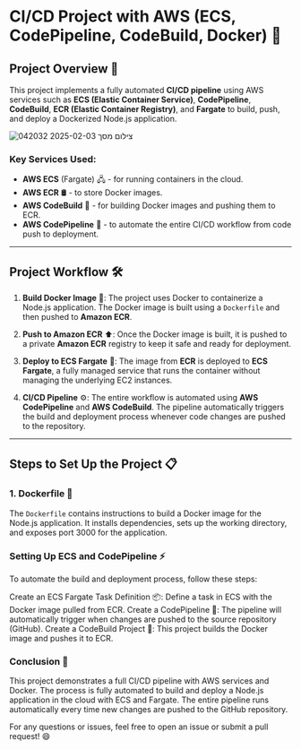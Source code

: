 # CI/CD Project with AWS (ECS, CodePipeline, CodeBuild, Docker) 🚀

## Project Overview 🌟
This project implements a fully automated **CI/CD pipeline** using AWS services such as **ECS (Elastic Container Service)**, **CodePipeline**, **CodeBuild**, **ECR (Elastic Container Registry)**, and **Fargate** to build, push, and deploy a Dockerized Node.js application.


![צילום מסך 2025-02-03 042032](https://github.com/user-attachments/assets/5288ba0a-d309-43de-ad3c-0fe58ecb0800)


### Key Services Used:
- **AWS ECS** (Fargate) 🖧 - for running containers in the cloud.
- **AWS ECR** 🛢️ - to store Docker images.
- **AWS CodeBuild** 🔨 - for building Docker images and pushing them to ECR.
- **AWS CodePipeline** 🔄 - to automate the entire CI/CD workflow from code push to deployment.

---

## Project Workflow 🛠️
1. **Build Docker Image** 🐳: 
   The project uses Docker to containerize a Node.js application. The Docker image is built using a `Dockerfile` and then pushed to **Amazon ECR**.

2. **Push to Amazon ECR** ⬆️: 
   Once the Docker image is built, it is pushed to a private **Amazon ECR** registry to keep it safe and ready for deployment.

3. **Deploy to ECS Fargate** 🚢: 
   The image from **ECR** is deployed to **ECS Fargate**, a fully managed service that runs the container without managing the underlying EC2 instances.

4. **CI/CD Pipeline** ⚙️:
   The entire workflow is automated using **AWS CodePipeline** and **AWS CodeBuild**. The pipeline automatically triggers the build and deployment process whenever code changes are pushed to the repository.

---

## Steps to Set Up the Project 📋

### 1. **Dockerfile** 📝
The `Dockerfile` contains instructions to build a Docker image for the Node.js application. It installs dependencies, sets up the working directory, and exposes port 3000 for the application.

### Setting Up ECS and CodePipeline ⚡
To automate the build and deployment process, follow these steps:

Create an ECS Fargate Task Definition 📦: Define a task in ECS with the Docker image pulled from ECR.
Create a CodePipeline 🔗: The pipeline will automatically trigger when changes are pushed to the source repository (GitHub).
Create a CodeBuild Project 🔨: This project builds the Docker image and pushes it to ECR.

### Conclusion 🎉
This project demonstrates a full CI/CD pipeline with AWS services and Docker. The process is fully automated to build and deploy a Node.js application in the cloud with ECS and Fargate. The entire pipeline runs automatically every time new changes are pushed to the GitHub repository.

For any questions or issues, feel free to open an issue or submit a pull request! 😄

